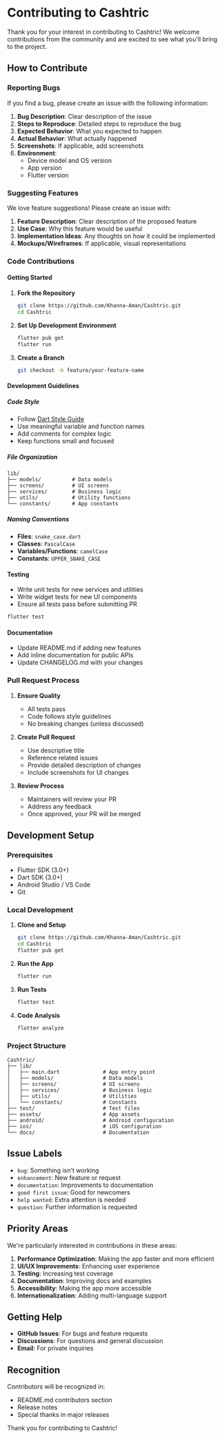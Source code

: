 # Contributing to Cashtric

Thank you for your interest in contributing to Cashtric! We welcome contributions from the community and are excited to see what you'll bring to the project.

## How to Contribute

### Reporting Bugs

If you find a bug, please create an issue with the following information:

1. **Bug Description**: Clear description of the issue
2. **Steps to Reproduce**: Detailed steps to reproduce the bug
3. **Expected Behavior**: What you expected to happen
4. **Actual Behavior**: What actually happened
5. **Screenshots**: If applicable, add screenshots
6. **Environment**: 
   - Device model and OS version
   - App version
   - Flutter version

### Suggesting Features

We love feature suggestions! Please create an issue with:

1. **Feature Description**: Clear description of the proposed feature
2. **Use Case**: Why this feature would be useful
3. **Implementation Ideas**: Any thoughts on how it could be implemented
4. **Mockups/Wireframes**: If applicable, visual representations

### Code Contributions

#### Getting Started

1. **Fork the Repository**
   ```bash
   git clone https://github.com/Khanna-Aman/Cashtric.git
   cd Cashtric
   ```

2. **Set Up Development Environment**
   ```bash
   flutter pub get
   flutter run
   ```

3. **Create a Branch**
   ```bash
   git checkout -b feature/your-feature-name
   ```

#### Development Guidelines

##### Code Style
- Follow [Dart Style Guide](https://dart.dev/guides/language/effective-dart/style)
- Use meaningful variable and function names
- Add comments for complex logic
- Keep functions small and focused

##### File Organization
```
lib/
├── models/          # Data models
├── screens/         # UI screens
├── services/        # Business logic
├── utils/           # Utility functions
└── constants/       # App constants
```

##### Naming Conventions
- **Files**: `snake_case.dart`
- **Classes**: `PascalCase`
- **Variables/Functions**: `camelCase`
- **Constants**: `UPPER_SNAKE_CASE`

#### Testing

- Write unit tests for new services and utilities
- Write widget tests for new UI components
- Ensure all tests pass before submitting PR

```bash
flutter test
```

#### Documentation

- Update README.md if adding new features
- Add inline documentation for public APIs
- Update CHANGELOG.md with your changes

### Pull Request Process

1. **Ensure Quality**
   - All tests pass
   - Code follows style guidelines
   - No breaking changes (unless discussed)

2. **Create Pull Request**
   - Use descriptive title
   - Reference related issues
   - Provide detailed description of changes
   - Include screenshots for UI changes

3. **Review Process**
   - Maintainers will review your PR
   - Address any feedback
   - Once approved, your PR will be merged

## Development Setup

### Prerequisites
- Flutter SDK (3.0+)
- Dart SDK (3.0+)
- Android Studio / VS Code
- Git

### Local Development

1. **Clone and Setup**
   ```bash
   git clone https://github.com/Khanna-Aman/Cashtric.git
   cd Cashtric
   flutter pub get
   ```

2. **Run the App**
   ```bash
   flutter run
   ```

3. **Run Tests**
   ```bash
   flutter test
   ```

4. **Code Analysis**
   ```bash
   flutter analyze
   ```

### Project Structure

```
Cashtric/
├── lib/
│   ├── main.dart              # App entry point
│   ├── models/                # Data models
│   ├── screens/               # UI screens
│   ├── services/              # Business logic
│   ├── utils/                 # Utilities
│   └── constants/             # Constants
├── test/                      # Test files
├── assets/                    # App assets
├── android/                   # Android configuration
├── ios/                       # iOS configuration
└── docs/                      # Documentation
```

## Issue Labels

- `bug`: Something isn't working
- `enhancement`: New feature or request
- `documentation`: Improvements to documentation
- `good first issue`: Good for newcomers
- `help wanted`: Extra attention is needed
- `question`: Further information is requested

## Priority Areas

We're particularly interested in contributions in these areas:

1. **Performance Optimization**: Making the app faster and more efficient
2. **UI/UX Improvements**: Enhancing user experience
3. **Testing**: Increasing test coverage
4. **Documentation**: Improving docs and examples
5. **Accessibility**: Making the app more accessible
6. **Internationalization**: Adding multi-language support

## Getting Help

- **GitHub Issues**: For bugs and feature requests
- **Discussions**: For questions and general discussion
- **Email**: For private inquiries

## Recognition

Contributors will be recognized in:
- README.md contributors section
- Release notes
- Special thanks in major releases

Thank you for contributing to Cashtric!
